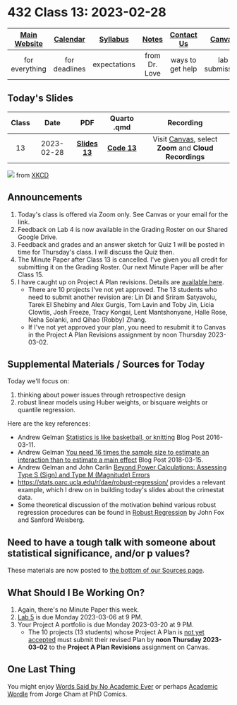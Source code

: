 # 432 Class 13: 2023-02-28

[Main Website](https://thomaselove.github.io/432-2023/) | [Calendar](https://thomaselove.github.io/432-2023/calendar.html) | [Syllabus](https://thomaselove.github.io/432-syllabus-2023/) | [Notes](https://thomaselove.github.io/432-notes/) | [Contact Us](https://thomaselove.github.io/432-2023/contact.html) | [Canvas](https://canvas.case.edu) | [Data and Code](https://github.com/THOMASELOVE/432-data) | [Sources](https://github.com/THOMASELOVE/432-classes-2023/tree/main/sources)
:-----------: | :--------------: | :----------: | :---------: | :-------------: | :-----------: | :------------: |:------:
for everything | for deadlines | expectations | from Dr. Love | ways to get help | lab submission | for downloads | to read

## Today's Slides

Class | Date | PDF | Quarto .qmd | Recording
:---: | :--------: | :------: | :------: | :-------------:
13 | 2023-02-28 | **[Slides 13](https://github.com/THOMASELOVE/432-slides-2023/blob/main/slides13.pdf)** | **[Code 13](https://github.com/THOMASELOVE/432-slides-2023/blob/main/slides13.qmd)** | Visit [Canvas](https://canvas.case.edu/), select **Zoom** and **Cloud Recordings**

![](https://imgs.xkcd.com/comics/data_trap.png) from [XKCD](https://xkcd.com/2582)

## Announcements

1. Today's class is offered via Zoom only. See Canvas or your email for the link.
2. Feedback on Lab 4 is now available in the Grading Roster on our Shared Google Drive.
3. Feedback and grades and an answer sketch for Quiz 1 will be posted in time for Thursday's class. I will discuss the Quiz then.
4. The Minute Paper after Class 13 is cancelled. I've given you all credit for submitting it on the Grading Roster. Our next Minute Paper will be after Class 15.
5. I have caught up on Project A Plan revisions. Details are [available here](https://github.com/THOMASELOVE/432-classes-2023/blob/main/projectA/plans.md). 
    - There are 10 projects I've not yet approved. The 13 students who need to submit another revision are: Lin Di and Sriram Satyavolu, Tarek El Shebiny and Alex Gurgis, Tom Lavin and Toby Jin, Licia Clowtis, Josh Freeze, Tracy Kongai, Lent Mantshonyane, Halle Rose, Neha Solanki, and Qihao (Robby) Zhang.
    - If I've not yet approved your plan, you need to resubmit it to Canvas in the Project A Plan Revisions assignment by noon Thursday 2023-03-02.

## Supplemental Materials / Sources for Today

Today we'll focus on:

1. thinking about power issues through retrospective design
2. robust linear models using Huber weights, or bisquare weights or quantile regression.

Here are the key references:

- Andrew Gelman [Statistics is like basketball, or knitting](https://statmodeling.stat.columbia.edu/2016/03/11/statistics-is-like-basketball-or-knitting/) Blog Post 2016-03-11.
- Andrew Gelman [You need 16 times the sample size to estimate an interaction than to estimate a main effect](https://statmodeling.stat.columbia.edu/2018/03/15/need-16-times-sample-size-estimate-interaction-estimate-main-effect/) Blog Post 2018-03-15.
- Andrew Gelman and John Carlin [Beyond Power Calculations: Assessing Type S (Sign) and Type M (Magnitude) Errors](references/Gelman_Carlin_2014_Beyond_Power_Calculations.pdf)
- https://stats.oarc.ucla.edu/r/dae/robust-regression/ provides a relevant example, which I drew on in building today's slides about the crimestat data.
- Some theoretical discussion of the motivation behind various robust regression procedures can be found in [Robust Regression](https://socialsciences.mcmaster.ca/jfox/Books/Companion/appendices/Appendix-Robust-Regression.pdf) by John Fox and Sanford Weisberg.

## Need to have a tough talk with someone about statistical significance, and/or p values?

These materials are now posted to [the bottom of our Sources page](https://github.com/THOMASELOVE/432-classes-2023/tree/main/sources).

## What Should I Be Working On?

1. Again, there's no Minute Paper this week.
2. [Lab 5](https://thomaselove.github.io/432-2023/lab5.html) is due Monday 2023-03-06 at 9 PM.
3. Your Project A portfolio is due Monday 2023-03-20 at 9 PM.
    - The 10 projects (13 students) whose Project A Plan is [not yet accepted](https://github.com/THOMASELOVE/432-classes-2023/blob/main/projectA/plans.md) must submit  their revised Plan by **noon Thursday 2023-03-02** to the **Project A Plan Revisions** assignment on Canvas.

## One Last Thing

You might enjoy [Words Said by No Academic Ever](https://phdcomics.com/comics/archive.php?comicid=2048) or perhaps [Academic Wordle](https://phdcomics.com/comics/archive.php?comicid=2051) from Jorge Cham at PhD Comics.
